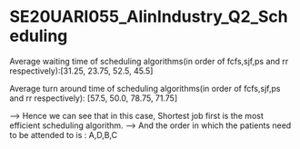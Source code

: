 # SE20UARI055_AIinIndustry_Q2_Scheduling

Average waiting time of scheduling algorithms(in order of fcfs,sjf,ps and rr respectively):[31.25, 23.75, 52.5, 45.5]

Average turn around time of scheduling algorithms(in order of fcfs,sjf,ps and rr respectively): [57.5, 50.0, 78.75, 71.75]

--> Hence we can see that in this case, Shortest job first is the most efficient scheduling algorithm.
--> And the order in which the patients need to be attended to is : A,D,B,C
